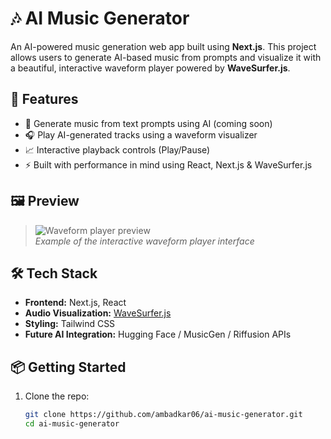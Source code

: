 # 🎶 AI Music Generator

An AI-powered music generation web app built using **Next.js**. This project allows users to generate AI-based music from prompts and visualize it with a beautiful, interactive waveform player powered by **WaveSurfer.js**.

## 🚀 Features

- 🎼 Generate music from text prompts using AI (coming soon)
- 🎧 Play AI-generated tracks using a waveform visualizer
- 📈 Interactive playback controls (Play/Pause)
- ⚡ Built with performance in mind using React, Next.js & WaveSurfer.js

## 🖼️ Preview

> ![Waveform player preview](./preview.png)  
> *Example of the interactive waveform player interface*

## 🛠️ Tech Stack

- **Frontend:** Next.js, React
- **Audio Visualization:** [WaveSurfer.js](https://wavesurfer-js.org/)
- **Styling:** Tailwind CSS
- **Future AI Integration:** Hugging Face / MusicGen / Riffusion APIs

## 📦 Getting Started

1. Clone the repo:
   ```bash
   git clone https://github.com/ambadkar06/ai-music-generator.git
   cd ai-music-generator
